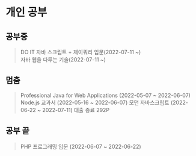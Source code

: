 # 개인 공부
## 공부중
> DO IT 자바 스크립트 + 제이쿼리 입문(2022-07-11 ~)   
> 자바 웹을 다루는 기술(2022-07-11 ~)

## 멈춤
> Professional Java for Web Applications (2022-05-07 ~ 2022-06-07)   
> Node.js 교과서 (2022-05-16 ~ 2022-06-07)
> 모던 자바스크립트 (2022-06-22 ~ 2022-07-11) 대출 종료 292P

## 공부 끝
> PHP 프로그래밍 입문 (2022-06-07 ~ 2022-06-22)
